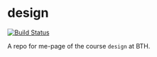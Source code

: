 # design

[![Build Status](https://travis-ci.com/henrikfredriksson/design.svg?branch=master)](https://travis-ci.com/henrikfredriksson/design)

A repo for me-page of the course `design` at BTH.
